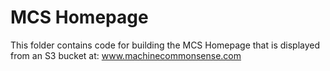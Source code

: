 # MCS Homepage

This folder contains code for building the MCS Homepage that is displayed from an S3 bucket at:  www.machinecommonsense.com
